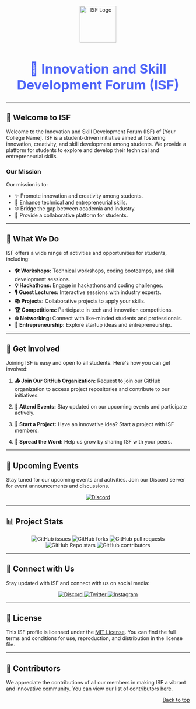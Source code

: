 <div align="center">
  <img src="https://universalcollegeofengineering.edu.in/wp-content/uploads/2019/07/IETE-logo.png" alt="ISF Logo" width="100" height="100" />
  <h1 style="font-weight: bold; font-size: 36px; color: #4e64f8;">🚀 Innovation and Skill Development Forum (ISF)</h1>
</div>

---

## 🌟 Welcome to ISF

Welcome to the Innovation and Skill Development Forum (ISF) of [Your College Name]. ISF is a student-driven initiative aimed at fostering innovation, creativity, and skill development among students. We provide a platform for students to explore and develop their technical and entrepreneurial skills.

### Our Mission

Our mission is to:

- ✨ Promote innovation and creativity among students.
- 🚀 Enhance technical and entrepreneurial skills.
- 🌐 Bridge the gap between academia and industry.
- 🤝 Provide a collaborative platform for students.

---

## 🚀 What We Do

ISF offers a wide range of activities and opportunities for students, including:

- **🛠️ Workshops:** Technical workshops, coding bootcamps, and skill development sessions.
- **💡 Hackathons:** Engage in hackathons and coding challenges.
- **🎙️ Guest Lectures:** Interactive sessions with industry experts.
- **📚 Projects:** Collaborative projects to apply your skills.
- **🏆 Competitions:** Participate in tech and innovation competitions.
- **🌐 Networking:** Connect with like-minded students and professionals.
- **🚀 Entrepreneurship:** Explore startup ideas and entrepreneurship.

---

## 🤝 Get Involved

Joining ISF is easy and open to all students. Here's how you can get involved:

1. **📥 Join Our GitHub Organization:** Request to join our GitHub organization to access project repositories and contribute to our initiatives.

2. **📅 Attend Events:** Stay updated on our upcoming events and participate actively.

3. **🚀 Start a Project:** Have an innovative idea? Start a project with ISF members.

4. **📣 Spread the Word:** Help us grow by sharing ISF with your peers.

---

## 📅 Upcoming Events

Stay tuned for our upcoming events and activities. Join our Discord server for event announcements and discussions.

<p align="center">
  <a href="https://discord.gg/your-discord-link">
    <img src="https://img.shields.io/badge/Join%20Us%20on%20Discord-%235865F2.svg?style=for-the-badge&logo=discord&logoColor=white" alt="Discord" />
  </a>
</p>

---

## 📊 Project Stats

<p align="center">
  <img src="https://img.shields.io/github/issues/your-github-username/isf-profile?style=for-the-badge&color=success" alt="GitHub issues" />
  <img src="https://img.shields.io/github/forks/your-github-username/isf-profile?style=for-the-badge&color=blue" alt="GitHub forks" />
  <img src="https://img.shields.io/github/issues-pr/your-github-username/isf-profile?style=for-the-badge&color=orange" alt="GitHub pull requests" />
  <img src="https://img.shields.io/github/stars/your-github-username/isf-profile?style=for-the-badge&color=yellow" alt="GitHub Repo stars" />
  <img src="https://img.shields.io/github/contributors/your-github-username/isf-profile?style=for-the-badge&color=brightgreen" alt="GitHub contributors" />
</p>

---

## 🔗 Connect with Us

Stay updated with ISF and connect with us on social media:

<p align="center">
  <a href="https://discord.gg/your-discord-link">
    <img src="https://img.shields.io/badge/Join%20Us%20on%20Discord-%235865F2.svg?style=for-the-badge&logo=discord&logoColor=white" alt="Discord" />
  </a>
  <a href="https://twitter.com/your-college-isf">
    <img src="https://img.shields.io/badge/Follow%20Us%20on%20Twitter-%231DA1F2.svg?style=for-the-badge&logo=twitter&logoColor=white" alt="Twitter" />
  </a>
  <a href="https://www.instagram.com/your-college-isf">
    <img src="https://img.shields.io/badge/Follow%20Us%20on%20Instagram-%23E4405F.svg?style=for-the-badge&logo=instagram&logoColor=white" alt="Instagram" />
  </a>
</p>

---

## 📜 License

This ISF profile is licensed under the [MIT License](https://opensource.org/licenses/MIT). You can find the full terms and conditions for use, reproduction, and distribution in the license file.

---

## 🙏 Contributors

We appreciate the contributions of all our members in making ISF a vibrant and innovative community. You can view our list of contributors [here](https://github.com/your-github-username/isf-profile/graphs/contributors).

<p align="right"><a href="#top">Back to top</a></p>

